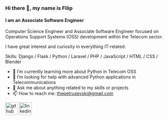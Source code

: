 ### Hi there 👋, my name is Filip
#### I am an Associate Software Engineer
Computer Science Engineer and Associate Software Engineer focused on Operations Support Systems (OSS) development within the Telecom sector.

I have great interest and curiosity in everything IT-related.

Skills: Django / Flask / Python / Laravel / PHP / JavaScript / HTML / CSS / Blender

- 🌱 I’m currently learning more about Python in Telecom OSS
- 🤔 I’m looking for help with advanced Python applications in Telecommunications
- 💬 Ask me about anything related to my skills or projects
- 📫 How to reach me: thepetrusevski@gmail.com

[<img src='https://cdn.jsdelivr.net/npm/simple-icons@3.0.1/icons/github.svg' alt='github' height='40'>](https://github.com/FilipHub)  [<img src='https://cdn.jsdelivr.net/npm/simple-icons@3.0.1/icons/linkedin.svg' alt='linkedin' height='40'>](https://www.linkedin.com/in/filip-petrushevski/)
